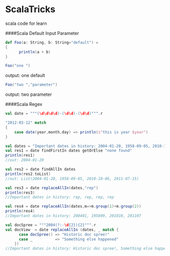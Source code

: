 # ScalaTricks

scala code for learn

####Scala Default Input Parameter

```scala
def Foo(a: String, b: String="default") =
{
      println(a + b)
}
```
```scala
Foo("one ")
```
output: one default
```scala
Foo("two ","parameter")
```
output: two parameter

####Scala Regex

```scala
val date = """(\d\d\d\d)-(\d\d)-(\d\d)""".r

"2012-03-12" match
{
    case date(year,month,day) => println(s"this is year $year")
}

```

```scala
val dates = "Important dates in history: 2004-01-20, 1958-09-05, 2010-10-06, 2011-07-15"
val res1 = date findFirstIn dates getOrElse "none found"
println(res1)
//out: 2004-01-20

val res2 = date findAllIn dates
println(res2.toList)
//out: List(2004-01-20, 1958-09-05, 2010-10-06, 2011-07-15)

val res3 = date replaceAllIn(dates,"rep")
println(res3)
//Important dates in history: rep, rep, rep, rep

val res4 = date replaceAllIn(dates,m=>m.group(1)+m.group(2))
println(res4)
//Important dates in history: 200401, 195809, 201010, 201107

val docSpree = """2004(?:-\d{2}){2}""".r
val docView  = date replaceAllIn (dates, _ match {
      case docSpree() => "Historic doc spree!"
      case _          => "Something else happened"
    })
//Important dates in history: Historic doc spree!, Something else happened, Something else happened, Something else happened
```

